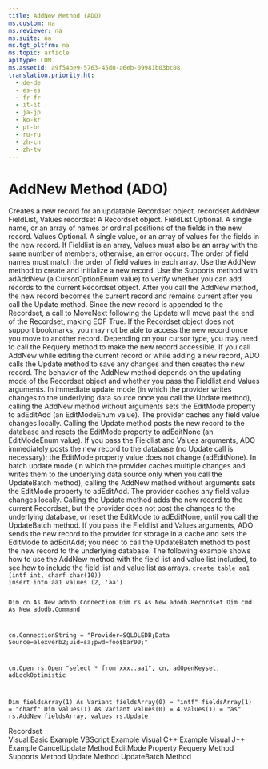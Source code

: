 ```yaml
---
title: AddNew Method (ADO)
ms.custom: na
ms.reviewer: na
ms.suite: na
ms.tgt_pltfrm: na
ms.topic: article
apitype: COM
ms.assetid: a9f54be9-5763-45d0-a6eb-09981b03bc08
translation.priority.ht: 
  - de-de
  - es-es
  - fr-fr
  - it-it
  - ja-jp
  - ko-kr
  - pt-br
  - ru-ru
  - zh-cn
  - zh-tw
---
```

# AddNew Method (ADO)
<?xml version="1.0" encoding="utf-8"?>
<developerReferenceWithSyntaxDocument xmlns="http://ddue.schemas.microsoft.com/authoring/2003/5" xmlns:xlink="http://www.w3.org/1999/xlink" xmlns:xsi="http://www.w3.org/2001/XMLSchema-instance" xsi:schemaLocation="http://ddue.schemas.microsoft.com/authoring/2003/5 http://dduestorage.blob.core.windows.net/ddueschema/developer.xsd">
  <introduction>
    <para>Creates a new record for an updatable <legacyLink xlink:href="ede1415f-c3df-4cc5-a05b-2576b2b84b60">Recordset</legacyLink> object.</para>
  </introduction>
  <syntaxSection>
    <legacySyntax>
recordset.AddNew FieldList, Values</legacySyntax>
  </syntaxSection>
  <parameters>
    <content>
      <definitionTable>
        <definedTerm>
          <legacyItalic>recordset</legacyItalic>
        </definedTerm>
        <definition>
          <para>A <legacyBold>Recordset</legacyBold> object.</para>
        </definition>
        <definedTerm>
          <legacyItalic>FieldList</legacyItalic>
        </definedTerm>
        <definition>
          <para>Optional. A single name, or an array of names or ordinal positions of the fields in the new record.</para>
        </definition>
        <definedTerm>
          <legacyItalic>Values</legacyItalic>
        </definedTerm>
        <definition>
          <para>Optional. A single value, or an array of values for the fields in the new record. If <legacyItalic>Fieldlist </legacyItalic>is an array, <legacyItalic>Values</legacyItalic> must also be an array with the same number of members; otherwise, an error occurs. The order of field names must match the order of field values in each array.</para>
        </definition>
      </definitionTable>
    </content>
  </parameters>
  <languageReferenceRemarks>
    <content>
      <para>Use the <legacyBold>AddNew</legacyBold> method to create and initialize a new record. Use the <legacyLink xlink:href="298fc41c-0b55-42fc-b373-c5133b4da6a5">Supports</legacyLink> method with <legacyBold>adAddNew</legacyBold> (a <legacyLink xlink:href="4e10cda7-ce81-4466-94c2-844d38191cf1">CursorOptionEnum</legacyLink> value) to verify whether you can add records to the current <legacyBold>Recordset</legacyBold> object.</para>
      <para>After you call the <legacyBold>AddNew</legacyBold> method, the new record becomes the current record and remains current after you call the <legacyLink xlink:href="6b2a9c31-1a7e-40db-8a53-30720d0f6cc1">Update</legacyLink> method. Since the new record is appended to the <legacyBold>Recordset</legacyBold>, a call to <legacyBold>MoveNext</legacyBold> following the Update will move past the end of the <legacyBold>Recordset</legacyBold>, making <legacyBold>EOF</legacyBold> True. If the <legacyBold>Recordset</legacyBold> object does not support bookmarks, you may not be able to access the new record once you move to another record. Depending on your cursor type, you may need to call the <legacyLink xlink:href="d81ab76f-1aa8-4ccf-92ec-b65254dc3ea1">Requery</legacyLink> method to make the new record accessible.</para>
      <para>If you call <legacyBold>AddNew</legacyBold> while editing the current record or while adding a new record, ADO calls the <legacyBold>Update</legacyBold> method to save any changes and then creates the new record.</para>
      <para>The behavior of the <legacyBold>AddNew</legacyBold> method depends on the updating mode of the <legacyBold>Recordset</legacyBold> object and whether you pass the <legacyItalic>Fieldlist</legacyItalic> and <legacyItalic>Values</legacyItalic> arguments.</para>
      <para>In <legacyItalic>immediate update mode</legacyItalic> (in which the provider writes changes to the underlying data source once you call the <legacyBold>Update</legacyBold> method), calling the <legacyBold>AddNew</legacyBold> method without arguments sets the <legacyLink xlink:href="a1b04bb2-8c8b-47f9-8477-bfd0368b6f68">EditMode</legacyLink> property to <legacyBold>adEditAdd</legacyBold> (an <legacyLink xlink:href="45d54b6e-db2c-4553-9fd0-528147d6da2f">EditModeEnum</legacyLink> value). The provider caches any field value changes locally. Calling the <legacyBold>Update</legacyBold> method posts the new record to the database and resets the <legacyBold>EditMode</legacyBold> property to <legacyBold>adEditNone</legacyBold> (an <legacyBold>EditModeEnum</legacyBold> value). If you pass the <legacyItalic>Fieldlist</legacyItalic> and <legacyItalic>Values</legacyItalic> arguments, ADO immediately posts the new record to the database (no <legacyBold>Update</legacyBold> call is necessary); the <legacyBold>EditMode</legacyBold> property value does not change (<legacyBold>adEditNone</legacyBold>).</para>
      <para>In <legacyItalic>batch update mode</legacyItalic> (in which the provider caches multiple changes and writes them to the underlying data source only when you call the <legacyLink xlink:href="23f9314c-b027-4a51-aeae-50caa2977740">UpdateBatch</legacyLink> method), calling the <legacyBold>AddNew</legacyBold> method without arguments sets the <legacyBold>EditMode</legacyBold> property to <legacyBold>adEditAdd</legacyBold>. The provider caches any field value changes locally. Calling the <legacyBold>Update</legacyBold> method adds the new record to the current <legacyBold>Recordset</legacyBold>, but the provider does not post the changes to the underlying database, or reset the <legacyBold>EditMode</legacyBold> to <legacyBold>adEditNone</legacyBold>, until you call the <legacyBold>UpdateBatch</legacyBold> method. If you pass the <legacyItalic>Fieldlist</legacyItalic> and <legacyItalic>Values</legacyItalic> arguments, ADO sends the new record to the provider for storage in a cache and sets the <legacyBold>EditMode</legacyBold> to <legacyBold>adEditAdd</legacyBold>; you need to call the <legacyBold>UpdateBatch</legacyBold> method to post the new record to the underlying database.</para>
    </content>
  </languageReferenceRemarks>
  <codeExample>
    <description>
      <content>
        <para>The following example shows how to use the AddNew method with the field list and value list included, to see how to include the field list and value list as arrays.</para>
      </content>
    </description>
    <code>create table aa1 (intf int, charf char(10))
insert into aa1 values (2, 'aa')

Dim cn As New adodb.Connection
Dim rs As New adodb.Recordset
Dim cmd As New adodb.Command

cn.ConnectionString = "Provider=SQLOLEDB;Data Source=alexverb2;uid=sa;pwd=foo$bar00;"

cn.Open
rs.Open "select * from xxx..aa1", cn, adOpenKeyset, adLockOptimistic

Dim fieldsArray(1) As Variant
fieldsArray(0) = "intf"
fieldsArray(1) = "charf"
Dim values(1) As Variant
values(0) = 4
values(1) = "as"
rs.AddNew fieldsArray, values
rs.Update</code>
  </codeExample>
  <section>
    <title>Applies To</title>
    <content>
      <para>
        <link xlink:href="ede1415f-c3df-4cc5-a05b-2576b2b84b60">Recordset</link>
      </para>
    </content>
  </section>
  <relatedTopics>
<link xlink:href="d439e097-65f3-471d-8799-5a1263beb3c1">Visual Basic Example</link>
<link xlink:href="dcdcaf0a-b9b0-4d81-8728-43c38c4c853b">VBScript Example</link>
<link xlink:href="9cc8774b-6711-4837-b442-959eaf79343e">Visual C++ Example</link>
<link xlink:href="12856ffb-8645-4fad-b51f-2c2967677c01">Visual J++ Example</link>
<link xlink:href="eaa856cc-c786-462e-890c-c896261b1741">CancelUpdate Method</link>
<link xlink:href="a1b04bb2-8c8b-47f9-8477-bfd0368b6f68">EditMode Property</link>
<link xlink:href="d81ab76f-1aa8-4ccf-92ec-b65254dc3ea1">Requery Method</link>
<link xlink:href="298fc41c-0b55-42fc-b373-c5133b4da6a5">Supports Method</link>
<link xlink:href="6b2a9c31-1a7e-40db-8a53-30720d0f6cc1">Update Method</link>
<link xlink:href="23f9314c-b027-4a51-aeae-50caa2977740">UpdateBatch Method</link>
</relatedTopics>
</developerReferenceWithSyntaxDocument>